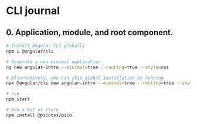 # CLI journal

## 0. Application, module, and root component.

```bash
# Install Angular CLI globally
npm i @angular/cli

# Generate a new minimal application
ng new angular-intro --minimal=true --routing=true --style=css

# Alternatively, you can skip global installation by running
npx @angular/cli new angular-intro --minimal=true --routing=true --style=css

# run
npm start

# Add a bit of style
npm install @picocss/pico

```

